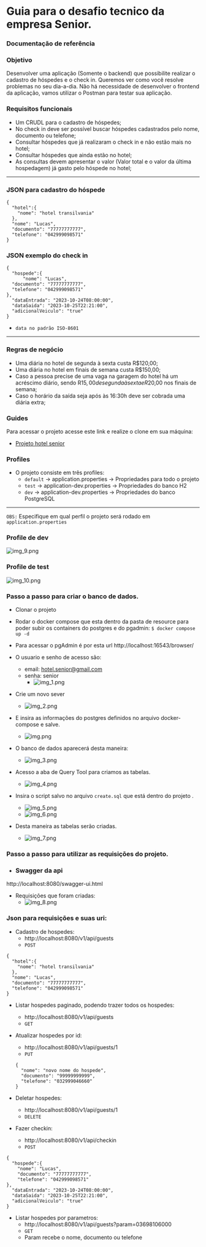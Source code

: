 # Guia para o desafio tecnico da empresa Senior.

### Documentação de referência

### Objetivo
Desenvolver uma aplicação (Somente o backend) que possibilite realizar o cadastro de
hóspedes e o check in.
Queremos ver como você resolve problemas no seu dia-a-dia. Não há necessidade de
desenvolver o frontend da aplicação, vamos utilizar o Postman para testar sua aplicação.

### Requisitos funcionais
- Um CRUDL para o cadastro de hóspedes;
- No check in deve ser possível buscar hóspedes cadastrados pelo nome, documento
ou telefone;
- Consultar hóspedes que já realizaram o check in e não estão mais no hotel;
- Consultar hóspedes que ainda estão no hotel;
- As consultas devem apresentar o valor (Valor total e o valor da última hospedagem)
já gasto pelo hóspede no hotel;
---------
### JSON para cadastro do hóspede
```
{
  "hotel":{
    "nome": "hotel transilvania"
  },
  "nome": "Lucas",
  "documento": "77777777777",
  "telefone": "042999098571"
}
```
### JSON exemplo do check in
```
{
  "hospede":{
      "nome": "Lucas",
  "documento": "77777777777",
  "telefone": "042999098571"
},
  "dataEntrada": "2023-10-24T08:00:00",
  "dataSaida": "2023-10-25T22:21:00",
  "adicionalVeiculo": "true"
}
```
- `data no padrão ISO-8601`
----------
  ### Regras de negócio
  - Uma diária no hotel de segunda à sexta custa R$120,00;
  - Uma diária no hotel em finais de semana custa R$150,00;
  - Caso a pessoa precise de uma vaga na garagem do hotel há um acréscimo diário,
  sendo R$15,00 de segunda à sexta e R$20,00 nos finais de semana;
  - Caso o horário da saída seja após às 16:30h deve ser cobrada uma diária extra;

### Guides
Para acessar o projeto acesse este link e realize o clone em sua máquina:

* [Projeto hotel senior](https://github.com/LucasDev13/hotel-senior)

### Profiles
- O projeto consiste em três profiles:
  - `default` &rarr; application.properties &rarr; Propriedades para todo o projeto
  - `test` &rarr; application-dev.properties &rarr; Propriedades do banco H2
  - `dev` &rarr; application-dev.properties &rarr; Propriedades do banco PostgreSQL
---
`OBS:` Especifique em qual perfil o projeto será rodado em `application.properties`

### Profile de dev
![img_9.png](img_9.png)

### Profile de test
![img_10.png](img_10.png)

### Passo a passo para criar o banco de dados.
- Clonar o projeto
- Rodar o docker compose que esta dentro da pasta de resource para poder subir os containers do postgres
e do pgadmin: `$ docker compose up -d`
- Para acessar o pgAdmin é por esta url http://localhost:16543/browser/
- O usuario e senho de acesso são:
  - email: hotel.senior@gmail.com
  - senha: senior
    * ![img_1.png](img_1.png)
  
- Crie um novo sever
  * ![img_2.png](img_2.png)
- E insira as informações do postgres definidos no arquivo docker-compose e salve.
  * ![img.png](img.png)

- O banco de dados aparecerá desta maneira:
  * ![img_3.png](img_3.png)
- Acesso a aba de Query Tool para criamos as tabelas.
  * ![img_4.png](img_4.png)
- Insira o script salvo no arquivo `create.sql` que está dentro do projeto .
  * ![img_5.png](img_5.png)
  * ![img_6.png](img_6.png)

- Desta maneira as tabelas serão criadas.
  * ![img_7.png](img_7.png)

### Passo a passo para utilizar as requisições do projeto.
- ### Swagger da api
http://localhost:8080/swagger-ui.html

* Requisições que foram criadas:
  * ![img_8.png](img_8.png)

### Json para requisições e suas uri:
- Cadastro de hospedes:
  * http://localhost:8080/v1/api/guests
  * `POST`
```
{
  "hotel":{ 
    "nome": "hotel transilvania"
  },
  "nome": "Lucas",
  "documento": "77777777777",
  "telefone": "042999098571"
}
```
- Listar hospedes paginado, podendo trazer todos os hospedes:
  *  http://localhost:8080/v1/api/guests
  * `GET`

- Atualizar hospedes por id:
  * http://localhost:8080/v1/api/guests/1
  * `PUT`
  ```
  {
    "nome": "novo nome do hospede",
    "documento": "99999999999",
    "telefone": "032999046660"
  }
  ```
- Deletar hospedes:
  * http://localhost:8080/v1/api/guests/1
  * `DELETE`

- Fazer checkin:
  * http://localhost:8080/v1/api/checkin
  * `POST`
```
{
  "hospede":{
    "nome": "Lucas",
    "documento": "77777777777",
    "telefone": "042999098571"
},
  "dataEntrada": "2023-10-24T08:00:00",
  "dataSaida": "2023-10-25T22:21:00",
  "adicionalVeiculo": "true"
}
```
- Listar hospedes por parametros:
  * http://localhost:8080/v1/api/guests?param=03698106000
  * `GET`
  * Param recebe o nome, documento ou telefone